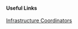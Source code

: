 #### Useful Links
[Infrastructure Coordinators](https://jam4.sapjam.com/blogs/show/tMu79H0QHEA3vNMGSkanxa)